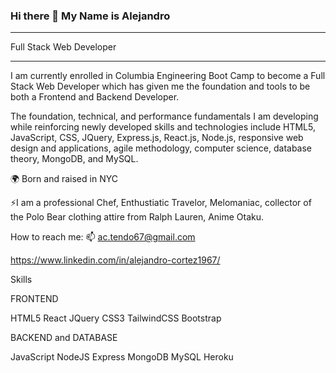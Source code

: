 ### Hi there 👋 My Name is Alejandro 
_____________________________________________________________________________________________________________________________________________

Full Stack Web Developer
_____________________________________________________________________________________________________________________________________________

I am currently enrolled in Columbia Engineering Boot Camp to become a Full Stack Web Developer which has given me the foundation and tools to be both a Frontend and Backend Developer. 

The foundation, technical, and performance fundamentals I am developing while reinforcing newly developed skills and technologies include HTML5, JavaScript, CSS, JQuery, Express.js, React.js, Node.js, responsive web design and applications, agile methodology, computer science, database theory, MongoDB, and MySQL. 

🌍 Born and raised in NYC

⚡I am a professional Chef, Enthustiatic Travelor, Melomaniac, collector of the Polo Bear clothing attire from Ralph Lauren, Anime Otaku.

How to reach me: 
📫 ac.tendo67@gmail.com 

https://www.linkedin.com/in/alejandro-cortez1967/

Skills

FRONTEND

HTML5 React JQuery CSS3 TailwindCSS Bootstrap

BACKEND and DATABASE

JavaScript NodeJS Express MongoDB MySQL Heroku

<!--
**Muzan67/Muzan67** is a ✨ _special_ ✨ repository because its `README.md` (this file) appears on your GitHub profile.

Here are some ideas to get you started:

- 🌱 I’m currently learning to become a Full Stack Web Developer
- 👯 I’m looking to collaborate on ...
- 🤔 I’m looking for help with ...
- 💬 Ask me about ...
- 📫
- ⚡ Fun fact: I am a
-->
